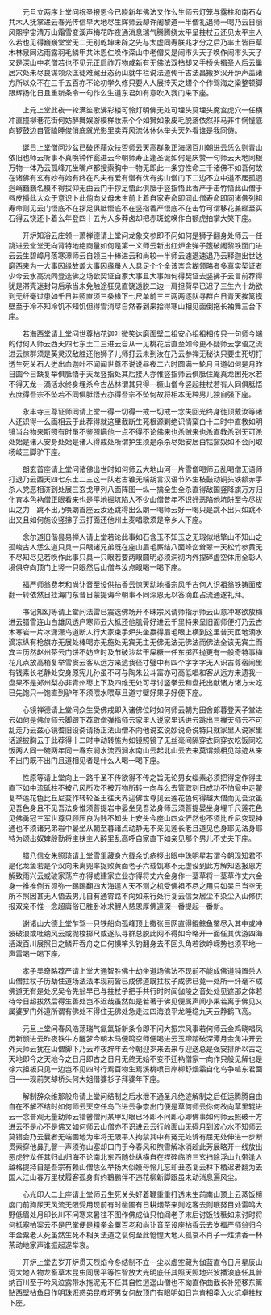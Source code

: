 <!-- { "loadSidebar": true } -->
　　元旦立两序上堂问祝圣报恩今已晓新年佛法又作么生师云灯笼与露柱和南石女共木人抚掌进云春光传信早大地尽生辉师云却许阇黎道一半僧礼退师一喝乃云日丽风熙宇宙清万山霜雪变溪声梅花昨夜通消息瑞气腾腾绕太平呈拄杖云还见太平主人么若也见得巍巍堂堂无二无别乾坤未辟之先与太虚同寿朕兆才分之后乃率土皆臣草木林泉同沾雨露羽毛鳞甲共沐恩仁唤作深山中老僧又是闹市头天子唤作闹市头天子又是深山中老僧若也不见元正启祚万物咸新有无佛法双拈却又手桥头揖圣人后云巢居穴处未尽良谋领众匡徒难藏丑态药山就牛栏说法道传千古法昌搬罗汉开炉声盖诸方所以众不在三千五百亦不论初学久修只要人人展抟天之翅个个作驾海之梁整顿脚跟辉扬化日且重新条令一句作么生道东君如有意吹入我门来下座。

　　上元上堂此夜一轮满笙歌沸彩楼可怜灯明佛无处可埋头莫埋头魔宫虎穴一任横冲直撞柳巷花街何妨醉舞娱游模样妆来个个如狮如象皮毛脱落依然非马非牛惘憧底向锣鼓边自管瞌睡俊俏底就光影里卖弄风流休休休举头天外看谁是我同俦。

　　诞日上堂僧问沙盆已破还藉众扶否师云天高群象正海阔百川朝进云恁么则青山依旧也师云听事不真唤钟作瓮进云今朝师寿正逢圣诞如何是庆赞一句师云天地同根万物一体乃云孤峰兀坐嘴卢都搜索胸中一物无即此一条穷性命三千诸佛不如吾何故在诸佛有玄有妙有始有终在凡夫有爱有憎有优有劣山僧门下二边不立中道不居孤迥迥峭巍巍名模不得拔仰无由云门于拶足悟此俱胝于竖指悟此香严于击竹悟此山僧于唇皮播此大众于意识卜此倘向父母未生前上着自家寿命即同山僧寿命即同诸佛列祖寿命则见云门悟底不在拶足俱胝悟底不在竖指香严悟底不在击竹可谓移花兼蝶至买石得云饶还卜着么年登四十五为人多莽卤却把赤斑蛇唤作白额虎拍掌大笑下座。

　　开炉知浴云庄领一萧禅德请上堂问龙象交参即不问如何是狮子翻身处师云一任　跳进云堂堂无向背特地绝商量如何是第一义师云新出红炉金弹子簉破阇黎铁面门进云云生碧嶂月落寒潭师云自领三十棒进云和尚较一半师云速退速退乃云释迦出世达磨西来为一大事因缘故盖大事因缘虽人人具足个个全该柰含糊领略者多真实契证者少今云水高流同登选佛之场欲契证自家大事且大事如何得契证去竖拂子云言前荐得犹是滞壳迷封句后承当未免触途狂见直饶透脱二边一肩担荷早已迟了三生六十劫欲到无纤毫过患如千日并照直须三条椽下七尺单前三三两两逐队寻群白日青天挨篱摸壁至于冷不知冷饥不知饥但得雪消尽自然春到来拾得寒山相见面倒拖长袖舞三台下座。

　　若海西堂请上堂问世尊拈花迦叶微笑达磨面壁二祖安心祖祖相传只一句师今端的付何人师云西天四七东土二三进云自从一见桃花后直至如今更不疑师云学语之流进云惊群须是英灵汉敌胜还他狮子儿师打云未到汝在乃云参禅无秘诀只要生死切打透生死关石人迸出血迦叶不闻闻世尊不说说昼夜二六时圆满一轮月且道如何是月昨日圆今日缺复举俱胝悟于天龙竖指处其后接人亦惟竖指师云俱胝住庵真龙困死水若不得天龙一滴活水终身埋杀今古丛林谓其只得一橛山僧今竖起拄杖若有人同俱胝悟去庶得吾宗不坠若不同俱胝悟去亦得吾宗不坠何故将相本无种男儿独自强下座。

　　永丰寺三尊证师同请上堂一得一切得一戒一切戒一念失回光终身徒顶戴汝等诸人还识得一么画相云于此荐得就这里截断生死根源剿绝识情窠白十二时中直教如明镜当台物来斯照有时虽不鉴照瞒他一点不得不论佛来也杀贼来也杀直教杀到无可杀处始是诸人安身处始是诸人得戒处所谓护生须是杀杀尽始安居白牯黧奴如不会问取杨岐三脚驴下座。

　　朗玄首座请上堂问诸佛出世时如何师云大地山河一片雪僧喝师云乱喝僧无语师打退乃云西天四七东土二三这一队老古锥无端胡言汉语节外生枝鼓动铜头铁额赤手杀人党恶相济到处展三玄戈甲列八面阵图一纵一擒全生全杀直得敌国竖降旗万方归化育本色衲僧正眼看来也是平地掘坑陷人不少山僧昔年不识好恶陷他坑阱至今尽拔山之力　跳不出乃唤朗首座云汝还跳得出么朗一喝师云好一喝只是跳不出只如跳不出又且如何施设竖拂子云打面还他州土麦唱歌须是帝乡人下座。

　　念尔道旧偕昙易禅人请上堂若论此事如石含玉不知玉之无瑕似地擎山不知山之孤峻古人恁么道只具一只眼诸兄弟既在座山眉毛厮结八面峰峦耸翠一天松竹参黄无不尽知尽见若唤作此事只具一只眼若要两眼圆明必须洞彻内外捏碎虚空体用全彰人境俱夺向顶门上竖一只眼然后山僧与汝点眼喝一喝下座。

　　福严师翁费老和尚讣音至设供拈香云惊天动地播宗风千古何人识祖翁铁铸面皮翻一转依然日挂海门东昔日蒙提诲今朝事不同深恩无以答滴血占流通遂礼拜。

　　书记知幻等请上堂问法雷已震选佛场开不昧宗风请师指示师云山意冲寒欲放梅进云腊雪连山白雄风透户寒师云大抵还他肌骨好进云千里特来呈旧面师便打乃云古木寒岩一片冰潇潇鸟道断人行大家束手炉头坐嬴得眉毛眼上横到这里普天匝地滴水滴冻纵有枪旗亦无展处棒喝亦无施处无宾无主无佛无法无佛法而佛法全该无宾主而宾主历然赵州茶云门饼不妨应时及节破沙盆干屎橛一任东掷西抛更有一般奇特事梅花几点放高梢复举雪窦云客从远方来遗我径寸璧中有四个字字字无人识古尊宿闹里有钱素长老静处安身原宪儿孙虽不可与陶朱公斗富亦可高低唱和客从远方来遗我一盘果不是郑州梨亦非青州枣上下及四维无处可寻讨竖拳云和盘托出献诸方诸方未吃已先饱只一饱直到驴年不须喂水喂草且道寸壁好果子好便下座。

　　心镜禅德请上堂问众生受佛戒即入诸佛位时如何师云朝为田舍郎暮登天子堂进云如何是佛位师云脚跟下荐取僧弹指师云家里人说家里话进云跳出三禅天师云不可乱走乃云兹心镜耆旧设斋请扬正法山僧不向他说玄说妙说奇说特只就家里人说家里话遂披胸云于此荐得十二时中动转施为如镜照镜了无丝毫间隔穿衣同穿衣吃饭同吃饭两人同一碗两年同一春东涧水流西涧水南山云起北山云去来莫谓频相见踪迹从来不出门既不出门且道相见者是什么人喝一喝下座。

　　性原等请上堂向上一路千圣不传欲得不传之旨无论男女缁素必须把得定作得主直下如中流砥柱不被八风所吹不被万物所转一向与么去管取刻日成功不怕瓮中走鳖复举莲花色比丘尼变作转轮圣王往天界迎佛世尊见云莲花色何得越大僧而见吾汝虽见吾色身且不见吾法身惟须菩提岩中晏坐见吾法身师云须菩提晏坐身埋千尺莲花色见佛勇冠三军世尊只顾压良为贱不知头上安头今座山四众俨然也不须比丘尼变现神通也不须诸兄弟岩中晏坐从朝至暮诸点动静无不亲见莲长老且道见色身耶见法身耶特为颂出奴婢殷勤将主扶主人醉里乱高呼自家直下如亲见那个男儿不丈夫下座。

　　腊八信女朱照琦请上堂雪里藏身六载余饥疮拶出眼中珠明星若谓今朝现知君不是化龙鱼若是个汉向未离兜率捉败黄面老子六载饥寒不无虚设到此方解知恩报恩方解致雨兴云或破家荡产亦得或建家立业亦得将丈六金身作一茎草将一茎草作丈六金身一推推倒五须弥一踢踢翻四大海逞人天不测之机受佛祖不尽之用只如杲日当空无所不照因甚无人悟去男儿自有通霄路不向如来行处行复云信女居尘不染尘入山修供报双亲不惟一念超庸俗已胜卧冰求鲤人慈恩厚佛道深一番提起一番新。

　　谢诸山大德上堂乍驾一只铁船向孤峰顶上撒张巨网直得鲲鲸鱼鳖尽入其中或冲波破浪或吐纳风云或抛梭掷尺或逐队寻群总脱此网不得如今略开一面任其优游四海活泼百川展照日之鳞开吞舟之口何惧竿头钓翻身去不回头角若欲峥嵘势也须平地一声雷喝一喝下座。

　　孝子吴奇略荐严请上堂大通智胜佛十劫坐道场佛法不现前不能成佛道钝置杀人山僧拄杖子历劫住道场法法本现前皆已成佛道既拄杖子成佛已竟一处所一纤毫不成佛道无有是处况吴令先翁早已与拄杖子把手共行时时闻伽陵之音处处见遮那之体若待今日超拔然后得生善处岂不迟哉虽然如是若著于佛见便属声闻小果若离于佛见又属婆罗门外道所谓有佛处不得住无佛处急走过四海浪平龙睡稳九天云静鹤飞高。

　　元旦上堂问春风浩荡瑞气氤氲斩新条令即不问大振宗风事若何师云金鸡晓唱凤历新颁进云昨夜铁牛方醒梦今朝木马便鸣空师便喝进云玉蹄踏破深潭月金角冲开云外天师云犹在山僧脚下乃云昨夜辞年去今朝迎岁来去来与迎送总是强安排所以古之天地即今之天地今之日月即古之日月无终无始不变不迁衲僧家一向作只般见解也是徐六担板只见一边岂不见四时行焉百物生焉溪桃喷日岸柳舒烟霜自化鸟争喧东君面目一一现前笑却桥头何大姐借婆衫子拜婆年下座。

　　解制辞众维那般舟请上堂问结制之后水泄不通圣凡绝迹解制之后任运腾腾自由自在不解不结时如何师云天空任鸟飞进云争柰出门便是草何师云你何故向草里辊进云一念普观无量劫师云错瞽僧问某甲幻眼已坏即不问即心即佛事如何师云照破十方进云不是心不是佛又如何师云山僧亦不识进云云行岭面山无碍月到波心水不知师云莫错会乃云曩者无端画地为牢将无限平人拘禁其中有冤无处诉有屈无处伸进一步断贯索穿他鼻孔謦一声须弥山塞却口门于今春风和煦雪解冰消趁此芳展略开一线放出恶虎狞龙任其归山归海不论南北东西随处纵横自在捏碎临济三玄扫除浮山九带逢人越格提持自是吾宗有赖山僧恁么举扬大似嫫母怜儿忘却丑态复云林下栖迟者翻为去国人江山春万里杖履客孤身有约鶤鹏伴不违花柳新脚跟虽未动消息遍风尘。

　　心光印人二上座请上堂师云生死关头好着鞭重重打透未生前南山顶上云蒸饭檀度门前狗尿天风流无限受用现前有时凿圃有日耕烟茶来则吃客去则眠努目处雷鸣大野低眉处月印长川不问寒来暑往不图作佛成仙只怕阎老子末后讨饭钱秪如来讨时将何抵塞拍案云不是巴掌便是粗拳金粟百老和尚讣音至设座拈香云去岁福严师翁归今年金粟老人死虽然生死不相关法道之裒何至此怆惶大地人孤哀不肖子一炷清香一杯茶动地家声谁振起遂举哀。

　　开炉上堂去岁开炉贯天烈焰今冬结制不立一尘以虚空藏为伽蓝直令日月星辰山河大地人物龙畜草木昆虫同居平等性智放大光明底任其照天照地兴波播浪底任其普纳百川至于吟风泣露带水拖泥无不任其自性逍遥山僧也不拗直作曲截长补短移东篱贴西壁拈鱼目作明珠诳惑弟昆教坏男女何故顶门有眼明如日岂肯相牵入火坑卓拄杖下座。

